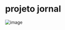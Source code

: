 # projeto jornal

![image](https://user-images.githubusercontent.com/64867109/125705321-c55581d8-5f30-490c-92ef-dd9cd29e30a5.png)
